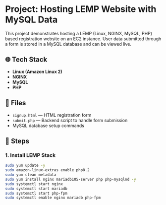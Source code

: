 # Project: Hosting LEMP Website with MySQL Data

This project demonstrates hosting a LEMP (Linux, NGINX, MySQL, PHP) based registration website on an EC2 instance. User data submitted through a form is stored in a MySQL database and can be viewed live.

## 🌐 Tech Stack
- **Linux (Amazon Linux 2)**
- **NGINX**
- **MySQL**
- **PHP**

## 📁 Files
- `signup.html` — HTML registration form
- `submit.php` — Backend script to handle form submission
- MySQL database setup commands

## 📌 Steps

### 1. Install LEMP Stack
```bash
sudo yum update -y
sudo amazon-linux-extras enable php8.2
sudo yum clean metadata
sudo yum install nginx mariadb105-server php php-mysqlnd -y
sudo systemctl start nginx
sudo systemctl start mariadb
sudo systemctl start php-fpm
sudo systemctl enable nginx mariadb php-fpm
